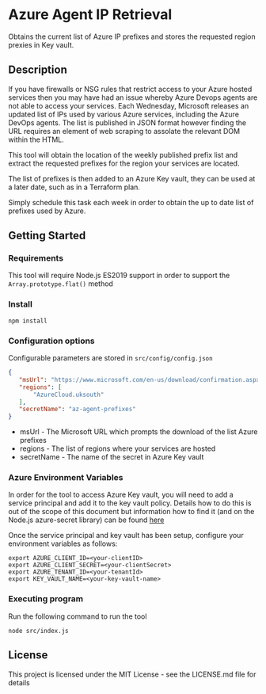 # Azure Agent IP Retrieval
 
Obtains the current list of Azure IP prefixes and stores the requested region prexies in Key vault.
 
## Description
 
If you have firewalls or NSG rules that restrict access to your Azure hosted services then you may have had an issue whereby Azure Devops agents are not able to access your services.
Each Wednesday, Microsoft releases an updated list of IPs used by various Azure services, including the Azure DevOps agents.
The list is published in JSON format however finding the URL requires an element of web scraping to assolate the relevant DOM within the HTML.
 
This tool will obtain the location of the weekly published prefix list and extract the requested prefixes for the region your services are located.
 
The list of prefixes is then added to an Azure Key vault, they can be used at a later date, such as in a Terraform plan.
 
Simply schedule this task each week in order to obtain the up to date list of prefixes used by Azure.
 
## Getting Started
 
### Requirements
 
This tool will require Node.js ES2019 support in order to support the ```Array.prototype.flat()``` method
 
### Install
 
```
npm install
```
 
### Configuration options
 
Configurable parameters are stored in ```src/config/config.json```
 
```JSON
{
   "msUrl": "https://www.microsoft.com/en-us/download/confirmation.aspx?id=56519",
   "regions": [
       "AzureCloud.uksouth"
   ],
   "secretName": "az-agent-prefixes"
}
```
 
* msUrl - The Microsoft URL which prompts the download of the list Azure prefixes
* regions - The list of regions where your services are hosted
* secretName - The name of the secret in Azure Key vault
 
### Azure Environment Variables
 
In order for the tool to access Azure Key vault, you will need to add a service principal and add it to the key vault policy. Details how to do this is out of the scope of this document but information how to find it (and on the Node.js azure-secret library) can be found [here](https://docs.microsoft.com/en-us/azure/key-vault/secrets/quick-create-node)
 
Once the service principal and key vault has been setup, configure your environment variables as follows:
 
```console
export AZURE_CLIENT_ID=<your-clientID>
export AZURE_CLIENT_SECRET=<your-clientSecret>
export AZURE_TENANT_ID=<your-tenantId>
export KEY_VAULT_NAME=<your-key-vault-name>
```
 
### Executing program
 
Run the following command to run the tool
```
node src/index.js
```
 
## License
 
This project is licensed under the MIT License - see the LICENSE.md file for details
 
 

